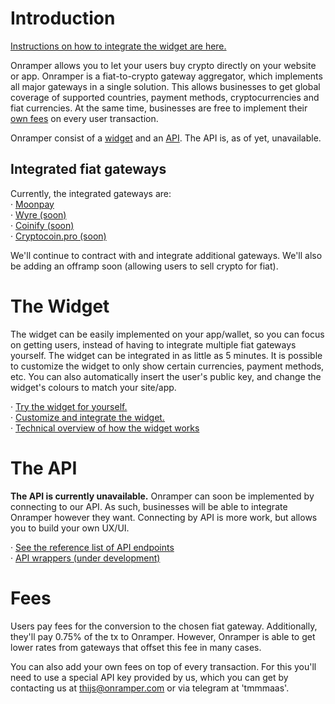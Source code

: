 # Introduction
[Instructions on how to integrate the widget are here.](./widget.md)

Onramper allows you to let your users buy crypto directly on your website or app. Onramper is a fiat-to-crypto gateway aggregator, which implements all major gateways in a single solution. This allows businesses to get global coverage of supported countries, payment methods, cryptocurrencies and fiat currencies. At the same time, businesses are free to implement their [own fees](#fees) on every user transaction.

Onramper consist of a [widget](#the-widget) and an [API](#the-api). The API is, as of yet, unavailable. 

## Integrated fiat gateways
Currently, the integrated gateways are:  
· <a href="https://moonpay.io" target="_blank">Moonpay</a>  
· <a href="https://sendwyre.com" target="_blank">Wyre (soon)</a>  
· <a href="https://www.coinify.com/" target="_blank">Coinify (soon)</a>  
· <a href="https://cryptocoin.pro" target="_blank">Cryptocoin.pro (soon)</a>  

We'll continue to contract with and integrate additional gateways. We'll also be adding an offramp soon (allowing users to sell crypto for fiat).


# The Widget
The widget can be easily implemented on your app/wallet, so you can focus on getting users, instead of having to integrate multiple fiat gateways yourself. The widget can be integrated in as little as 5 minutes. It is possible to customize the widget to only show certain currencies, payment methods, etc. You can also automatically insert the user's public key, and change the widget's colours to match your site/app.

· <a href="https://widget.onramper.dev" target="_blank">Try the widget for yourself.</a>  
· [Customize and integrate the widget.](./widget.md)  
· [Technical overview of how the widget works](https://github.com/onramper/widget/blob/dev/README.md)

# The API
**The API is currently unavailable.**
Onramper can soon be implemented by connecting to our API. As such, businesses will be able to integrate Onramper however they want. Connecting by API is more work, but allows you to build your own UX/UI.

· [See the reference list of API endpoints](./API-Reference.md)  
· [API wrappers (under development)](./apicontext.md)

# Fees
Users pay fees for the conversion to the chosen fiat gateway. Additionally, they'll pay 0.75% of the tx to Onramper. However, Onramper is able to get lower rates from gateways that offset this fee in many cases. 

You can also add your own fees on top of every transaction. For this you'll need to use a special API key provided by us, which you can get by contacting us at thijs@onramper.com or via telegram at 'tmmmaas'.

